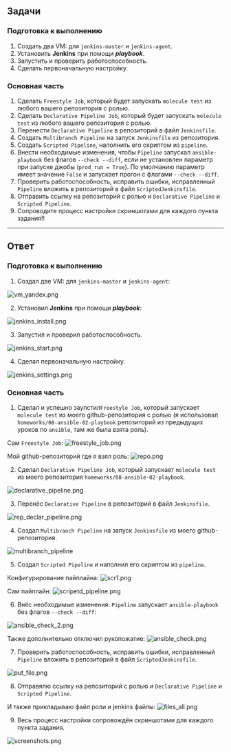 ## Задачи

### Подготовка к выполнению

1. Создать два VM: для `jenkins-master` и `jenkins-agent`.
2. Установить **Jenkins** при помощи ***playbook***.
3. Запустить и проверить работоспособность.
4. Сделать первоначальную настройку.

### Основная часть

1. Сделать `Freestyle Job`, который будет запускать `molecule test` из любого вашего репозитория с ролью.
2. Сделать `Declarative Pipeline Job`, который будет запускать `molecule test` из любого вашего репозитория с ролью.
3. Перенести `Declarative Pipeline` в репозиторий в файл `Jenkinsfile`.
4. Создать `Multibranch Pipeline` на запуск `Jenkinsfile` из репозитория.
5. Создать `Scripted Pipeline`, наполнить его скриптом из `pipeline`.
6. Внести необходимые изменения, чтобы `Pipeline` запускал `ansible-playbook` без флагов `--check --diff`, если не установлен параметр при запуске джобы (`prod_run = True`). По умолчанию параметр имеет значение `False` и запускает прогон с флагами `--check --diff`.
7. Проверить работоспособность, исправить ошибки, исправленный `Pipeline` вложить в репозиторий в файл `ScriptedJenkinsfile`.
8. Отправить ссылку на репозиторий с ролью и `Declarative Pipeline` и `Scripted Pipeline`.
9. Сопроводите процесс настройки скриншотами для каждого пункта задания!!

----------------------------------------------------------------------------------------------------

## Ответ

### Подготовка к выполнению

1. Создал две VM: для `jenkins-master` и `jenkins-agent`:

![vm_yandex.png](screenshots/vm_yandex.png)

2. Установил **Jenkins** при помощи ***playbook***:

![jenkins_install.png](screenshots/jenkins_install.png)

3. Запустил и проверил работоспособность.

![jenkins_start.png](screenshots/jenkins_start.png)

4. Сделал первоначальную настройку.

![jenkins_settings.png](screenshots/jenkins_settings.png)

### Основная часть

1. Сделал и успешно заупстил`Freestyle Job`, который запускает `molecule test` из моего github-репозитория с ролью (я использовал `homeworks/08-ansible-02-playbook` репозиторий из предыдущих уроков по `ansible`, там же была взята роль).

Сам `Freestyle Job`:
![freestyle_job.png](screenshots/freestyle_job.png)

Мой github-репозиторий где я взял роль:
![repo.png](screenshots/repo.png)

2. Сделал `Declarative Pipeline Job`, который запускает `molecule test` из моего репозитория `homeworks/08-ansible-02-playbook`.

![declarative_pipeline.png](screenshots/declarative_pipeline.png)

3. Перенёс `Declarative Pipeline` в репозиторий в файл `Jenkinsfile`.

![rep_declar_pipeline.png](screenshots/rep_declar_pipeline.png)

4. Создал `Multibranch Pipeline` на запуск `Jenkinsfile` из моего github-репозитория.

![multibranch_pipeline](screenshots/multibranch_pipeline)

5. Создал `Scripted Pipeline` и наполнил его скриптом из `pipeline`.

Конфигурирование пайплайна:
![scr1.png](screenshots/scr1.png)

Сам пайплайн:
![scripetd_pipeline.png](screenshots/scripetd_pipeline.png)

6. Внёс необходимые изменения: `Pipeline` запускает `ansible-playbook` без флагов `--check --diff`:

![ansible_check_2.png](screenshots/ansible_check_2.png)

Также дополнительно отключил рукопожатие:
![ansible_check.png](screenshots/ansible_check.png)

7. Проверить работоспособность, исправить ошибки, исправленный `Pipeline` вложить в репозиторий в файл `ScriptedJenkinsfile`.

![put_file.png](screenshots/put_file.png)

8. Отправялю ссылку на репозиторий с ролью и `Declarative Pipeline` и `Scripted Pipeline`.

И также прикладываю файл роли и jenkins файлы:
![files_all.png](screenshots/files_all.png)

9. Весь процесс настройки сопровождён скриншотами для каждого пункта задания.

![screenshots.png](screenshots/screenshots.png)
